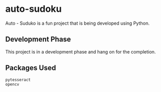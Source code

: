 # auto-sudoku

Auto - Suduko is a fun project that is being developed using Python.

## Development Phase

This project is in a development phase and hang on for the completion.

## Packages Used

```bash
pytesseract
opencv
```